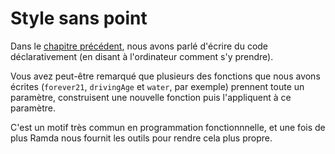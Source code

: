 # Style sans point

Dans le [chapitre précédent](programmation-declarative.md), nous avons parlé d'écrire du code déclarativement (en disant à l'ordinateur comment s'y prendre).

Vous avez peut-être remarqué que plusieurs des fonctions que nous avons écrites (`forever21`, `drivingAge` et `water`, par exemple) prennent toute un paramètre, construisent une nouvelle fonction puis l'appliquent à ce paramètre.

C'est un motif très commun en programmation fonctionnnelle, et une fois de plus Ramda nous fournit les outils pour rendre cela plus propre.


